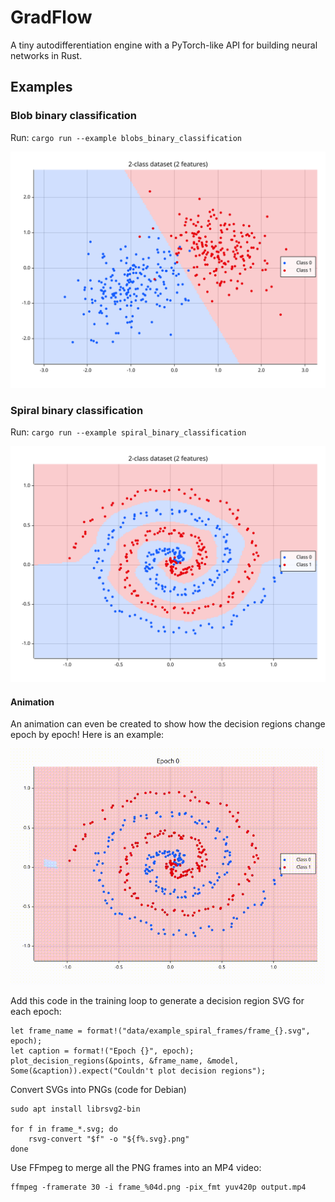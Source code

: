 # GradFlow

A tiny autodifferentiation engine with a PyTorch-like API for building neural networks in Rust.

## Examples

### Blob binary classification

Run: ```cargo run --example blobs_binary_classification```

![Blob binary classification result](data/example_blobs_decision_regions.svg)

### Spiral binary classification

Run: ```cargo run --example spiral_binary_classification```

![Spiral binary classification result](data/example_spiral_decision_regions.svg)

#### Animation

An animation can even be created to show how the decision regions change epoch by epoch! Here is an example:

![Spiral binary classification animation](data/example_spiral_scatter_animation.gif)

Add this code in the training loop to generate a decision region SVG for each epoch:

```
let frame_name = format!("data/example_spiral_frames/frame_{}.svg", epoch);
let caption = format!("Epoch {}", epoch);
plot_decision_regions(&points, &frame_name, &model, Some(&caption)).expect("Couldn't plot decision regions");
```

Convert SVGs into PNGs (code for Debian)

```
sudo apt install librsvg2-bin

for f in frame_*.svg; do
    rsvg-convert "$f" -o "${f%.svg}.png"
done
```

Use FFmpeg to merge all the PNG frames into an MP4 video:

```
ffmpeg -framerate 30 -i frame_%04d.png -pix_fmt yuv420p output.mp4
```
